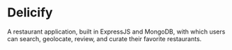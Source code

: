 # Delicify
A restaurant application, built in ExpressJS and MongoDB, with which users can search, geolocate, review, and curate their favorite restaurants.

